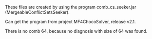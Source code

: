 These files are created by using the program comb_cs_seeker.jar (MergeableConflictSetsSeeker).

Can get the program from project MF4ChocoSolver, release v2.1.

There is no comb 64, because no diagnosis with size of 64 was found.